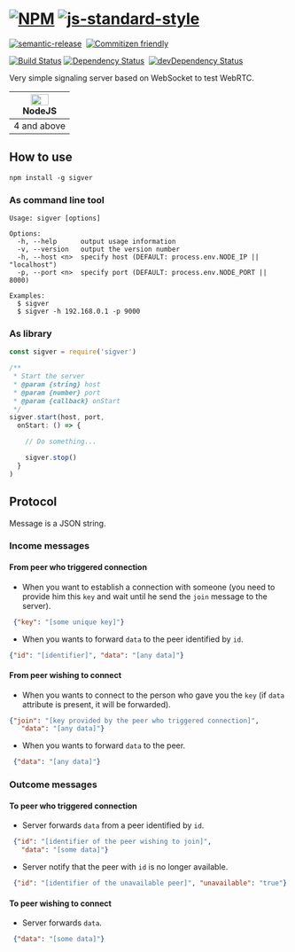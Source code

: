 # [![NPM](https://nodei.co/npm/sigver.png)](https://nodei.co/npm/sigver/) [![js-standard-style](https://cdn.rawgit.com/feross/standard/master/badge.svg)](https://github.com/feross/standard)
[![semantic-release](https://img.shields.io/badge/%20%20%F0%9F%93%A6%F0%9F%9A%80-semantic--release-e10079.svg?style=flat-square)](https://github.com/semantic-release/semantic-release)&nbsp;
[![Commitizen friendly](https://img.shields.io/badge/commitizen-friendly-brightgreen.svg?style=flat-square)](http://commitizen.github.io/cz-cli/)&nbsp;

[![Build Status](https://travis-ci.org/coast-team/sigver.svg?branch=master)](https://travis-ci.org/coast-team/sigver)
[![Dependency Status](https://david-dm.org/coast-team/sigver.svg)](https://david-dm.org/coast-team/sigver)&nbsp;
[![devDependency Status](https://david-dm.org/coast-team/sigver/dev-status.svg)](https://david-dm.org/coast-team/sigver#info=devDependencies)

Very simple signaling server based on WebSocket to test WebRTC.

| [<img src="https://upload.wikimedia.org/wikipedia/commons/thumb/d/d9/Node.js_logo.svg/32px-Node.js_logo.svg.png" alt="NodeJS" width="32px" height="20px" />](http://godban.github.io/browsers-support-badges/)</br>NodeJS |
| --------- |
| 4 and above

## How to use
    npm install -g sigver

### As command line tool
    Usage: sigver [options]

    Options:
      -h, --help      output usage information
      -v, --version   output the version number
      -h, --host <n>  specify host (DEFAULT: process.env.NODE_IP || "localhost")
      -p, --port <n>  specify port (DEFAULT: process.env.NODE_PORT || 8000)

    Examples:
      $ sigver
      $ sigver -h 192.168.0.1 -p 9000

### As library
```javascript
const sigver = require('sigver')

/**
 * Start the server
 * @param {string} host
 * @param {number} port
 * @param {callback} onStart
 */
sigver.start(host, port,
  onStart: () => {

    // Do something...

    sigver.stop()
  }
)
```


## Protocol
Message is a JSON string.

### Income messages
#### From peer who triggered connection
- When you want to establish a connection with someone (you need to provide him this `key` and wait until he send the `join` message to the server).
```json
 {"key": "[some unique key]"}
```
- When you wants to forward `data` to the peer identified by `id`.
```json
{"id": "[identifier]", "data": "[any data]"}
```


#### From peer wishing to connect
- When you wants to connect to the person who gave you the `key` (if `data` attribute is present, it will be forwarded).
```json
{"join": "[key provided by the peer who triggered connection]",
   "data": "[any data]"}
```
- When you wants to forward `data` to the peer.
```json
 {"data": "[any data]"}
```

### Outcome messages
#### To peer who triggered connection
- Server forwards `data` from a peer identified by `id`.
```json
 {"id": "[identifier of the peer wishing to join]",
   "data": "[some data]"}
```
- Server notify that the peer with `id` is no longer available.
```json
 {"id": "[identifier of the unavailable peer]", "unavailable": "true"}
```

#### To peer wishing to connect
- Server forwards `data`.
```json
 {"data": "[some data]"}
```
